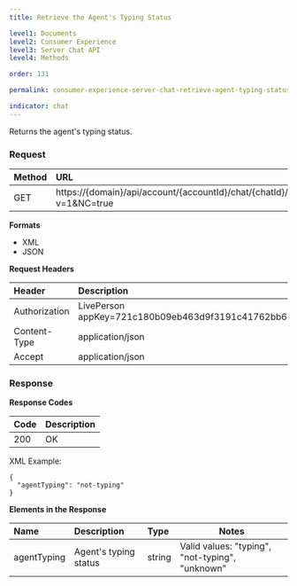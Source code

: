 ```yaml
---
title: Retrieve the Agent's Typing Status

level1: Documents
level2: Consumer Experience
level3: Server Chat API
level4: Methods

order: 131

permalink: consumer-experience-server-chat-retrieve-agent-typing-status.html

indicator: chat
---
```


Returns the agent's typing status.

### Request

| Method | URL |
| :--- | :--- |
| GET | https://{domain}/api/account/{accountId}/chat/{chatId}/info/agentTyping?v=1&NC=true |

**Formats**

- XML
- JSON

**Request Headers**

| Header | Description |
| :--- | :--- |
| Authorization | LivePerson appKey=721c180b09eb463d9f3191c41762bb68 |
| Content-Type | application/json |
| Accept | application/json |

### Response

**Response Codes**

| Code | Description |
| :--- | :--- |
| 200 | OK |

XML Example:

    {
      "agentTyping": "not-typing"
    }

**Elements in the Response**

| Name	| Description | Type |  Notes |
| :--- | :--- | :--- |  --- |
| agentTyping | Agent's typing status | string | Valid values: "typing", "not-typing", "unknown" |